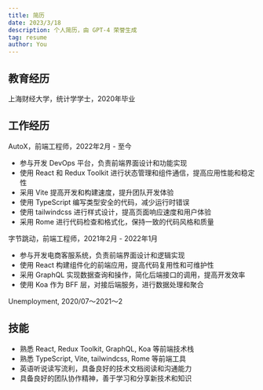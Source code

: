 ```yaml
---
title: 简历
date: 2023/3/18
description: 个人简历，由 GPT-4 荣誉生成
tag: resume
author: You
---
```


## 教育经历

上海财经大学，统计学学士，2020年毕业

## 工作经历

AutoX，前端工程师，2022年2月 - 至今

- 参与开发 DevOps 平台，负责前端界面设计和功能实现
- 使用 React 和 Redux Toolkit 进行状态管理和组件通信，提高应用性能和稳定性
- 采用 Vite 提高开发和构建速度，提升团队开发体验
- 使用 TypeScript 编写类型安全的代码，减少运行时错误
- 使用 tailwindcss 进行样式设计，提高页面响应速度和用户体验
- 采用 Rome 进行代码检查和格式化，保持一致的代码风格和质量

字节跳动，前端工程师，2021年2月 - 2022年1月

- 参与开发电商客服系统，负责前端界面设计和逻辑实现
- 使用 React 构建组件化的前端应用，提高代码复用性和可维护性
- 采用 GraphQL 实现数据查询和操作，简化后端接口的调用，提高开发效率
- 使用 Koa 作为 BFF 层，对接后端服务，进行数据处理和聚合

Unemployment, 2020/07～2021～2

## 技能

- 熟悉 React, Redux Toolkit, GraphQL, Koa 等前端技术栈
- 熟悉 TypeScript, Vite, tailwindcss, Rome 等前端工具
- 英语听说读写流利，具备良好的技术文档阅读和沟通能力
- 具备良好的团队协作精神，善于学习和分享新技术和知识
